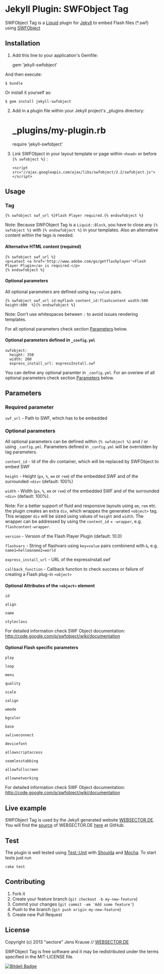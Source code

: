 # Jekyll Plugin: SWFObject Tag

SWFObject Tag is a [Liquid](http://www.liquidmarkup.org/) plugin for [Jekyll](http://jekyllrb.com/) to embed Flash files (*.swf) using [SWFObject](http://code.google.com/p/swfobject/)

## Installation

1) Add this line to your application's Gemfile:

    gem 'jekyll-swfobject'

And then execute:

    $ bundle

Or install it yourself as:

    $ gem install jekyll-swfobject

2) Add in a plugin file within your Jekyll project's _plugins directory:

    # _plugins/my-plugin.rb
    require 'jekyll-swfobject'

3) Link SWFObject in your layout template or page within `<head>` or before `{% swfobject %}` :

    `<script src="//ajax.googleapis.com/ajax/libs/swfobject/2.2/swfobject.js"></script>`


## Usage

### Tag
    {% swfobject swf_url %}Flash Player required.{% endswfobject %}
Note: Because SWFObject Tag is a `Liquid::Block`, you have to close any `{% swfobject %}` with `{% endswfobject %}` in your templates.
Also an alternative content within the tags is needed.

#### Alternative HTML content (required)

    {% swfobject swf_url %}
    <p>Latest <a href='http://www.adobe.com/go/getflashplayer'>Flash Player Plugin</a> is required.</p>
    {% endswfobject %}


#### Optional parameters

All optional parameters are defined using `key:value` pairs.

    {% swfobject swf_url id:myFlash content_id:flashcontent width:500 height:600  %}{% endswfobject %}

Note: Don't use whitespaces between `:` to avoid issues rendering templates.

For all optional parameters check section [Parameters](#parameters) below.



#### Optional parameters defined in `_config.yml`

    swfobject:
      height: 350
      width: 200
      express_install_url: expressInstall.swf

You can define any optional paramter in `_config.yml`. For an overiew of all optional parameters check section [Parameters](#parameters) below.


## Parameters

### Required parameter

`swf_url` - Path to SWF, which has to be embedded

### Optional parameters

All optional parameters can be defined within `{% swfobject %}` and / or using `_config.yml`.
Parameters defined in `_config.yml` will be overridden by tag parameters.

`content_id` - Id of the div container, which will be replaced by SWFObject to embed SWF

`height` - Height (`px`, `%`, `em` or `rem`) of the embedded SWF and of the surrounded `<div>` (default: 100%)

`width` - Width (`px`, `%`, `em` or `rem`) of the embedded SWF and of the surrounded `<div>`  (default: 100%).

Note: For a better support of fluid and responsive layouts using `em`, `rem` etc. the plugin creates an extra `div`,
which wrappes the generated `<object>` tag. This wrapper `div` will be sized using values of `height` and `width`.
The wrapper can be addressed by using the `content_id` + `-wrapper`, e.g. `flashcontent-wrapper`.

`version` - Version of the Flash Player Plugin (default: 10.0)

`flashvars` - String of flashvars using `key=value` pairs combinend with `&`, e.g. `name1=hello&name2=world`

`express_install_url` - URL of the expressInstall.swf

`callback_function` - Callback function to check success or failure of creating a Flash plug-in `<object>`


#### Optional Attributes of the `<object>` element

`id`

`align`

`name`

`styleclass`

For detailed information check SWF Object documentation: http://code.google.com/p/swfobject/wiki/documentation

#### Optional Flash specific parameters

`play`

`loop`

`menu`

`quality`

`scale`

`salign`

`wmode`

`bgcolor`

`base`

`swliveconnect`

`devicefont`

`allowscriptaccess`

`seamlesstabbing`

`allowfullscreen`

`allownetworking`

For detailed information check SWF Object documentation: http://code.google.com/p/swfobject/wiki/documentation

## Live example

SWFObject Tag is used by the Jekyll generated website [WEBSECTOR.DE](http://websector.de). You will find the [source](https://github.com/sectore/websector.de) of WEBSECTOR.DE [here](https://github.com/sectore/websector.de) at GitHub.

## Test

The plugin is well tested using [Test::Unit](http://www.ruby-doc.org/core/classes/Test/Unit.html) with [Shoulda](https://github.com/thoughtbot/shoulda) and [Mocha](http://gofreerange.com/mocha/). To start tests just run

    rake test



## Contributing

1. Fork it
2. Create your feature branch (`git checkout -b my-new-feature`)
3. Commit your changes (`git commit -am 'Add some feature'`)
4. Push to the branch (`git push origin my-new-feature`)
5. Create new Pull Request

## License

Copyright (c) 2013 "sectore" Jens Krause // [WEBSECTOR.DE](http://websector.de)

SWFObject Tag is free software and it may be redistributed under the terms specified in the MIT-LICENSE file.

[![Bitdeli Badge](https://d2weczhvl823v0.cloudfront.net/sectore/jekyll-swfobject/trend.png)](https://bitdeli.com/free "Bitdeli Badge")

